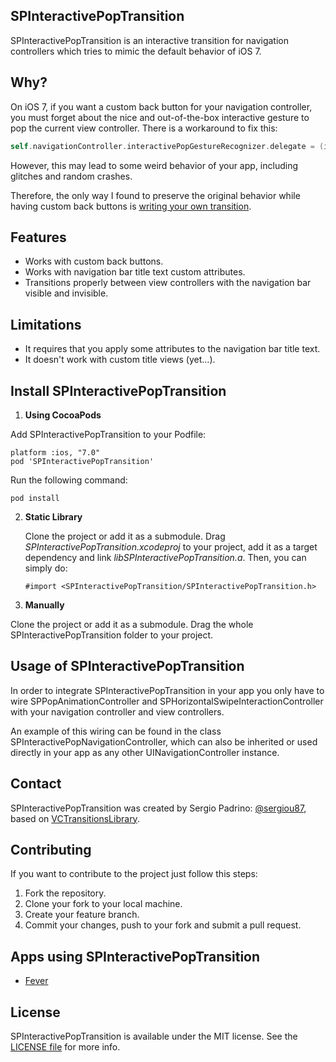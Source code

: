 ## SPInteractivePopTransition

SPInteractivePopTransition is an interactive transition for navigation controllers which tries to mimic the default behavior of iOS 7.

## Why?

On iOS 7, if you want a custom back button for your navigation controller, you must forget about the nice and out-of-the-box interactive gesture to pop the current view controller. There is a workaround to fix this:

```objective-c
self.navigationController.interactivePopGestureRecognizer.delegate = (id<UIGestureRecognizerDelegate>)self;
```

However, this may lead to some weird behavior of your app, including glitches and random crashes.

Therefore, the only way I found to preserve the original behavior while having custom back buttons is [writing your own transition](http://www.objc.io/issue-5/view-controller-transitions.html).

## Features

- Works with custom back buttons.
- Works with navigation bar title text custom attributes.
- Transitions properly between view controllers with the navigation bar visible and invisible.

## Limitations

- It requires that you apply some attributes to the navigation bar title text.
- It doesn't work with custom title views (yet…).

## Install SPInteractivePopTransition

1. **Using CocoaPods**

  Add SPInteractivePopTransition to your Podfile:

  ```
  platform :ios, "7.0"
  pod 'SPInteractivePopTransition'
  ```

  Run the following command:

  ```
  pod install
  ```

2. **Static Library**

    Clone the project or add it as a submodule. Drag *SPInteractivePopTransition.xcodeproj* to your project, add it as a target dependency and link *libSPInteractivePopTransition.a*.
    Then, you can simply do:

    ```
    #import <SPInteractivePopTransition/SPInteractivePopTransition.h>
    ```

3. **Manually**

  Clone the project or add it as a submodule. Drag the whole SPInteractivePopTransition folder to your project.

## Usage of SPInteractivePopTransition

In order to integrate SPInteractivePopTransition in your app you only have to wire SPPopAnimationController and SPHorizontalSwipeInteractionController with your navigation controller and view controllers.

An example of this wiring can be found in the class SPInteractivePopNavigationController, which can also be inherited or used directly in your app as any other UINavigationController instance.

## Contact

SPInteractivePopTransition was created by Sergio Padrino: [@sergiou87](https://twitter.com/sergiou87), based on [VCTransitionsLibrary](https://github.com/ColinEberhardt/VCTransitionsLibrary).

## Contributing

If you want to contribute to the project just follow this steps:

1. Fork the repository.
2. Clone your fork to your local machine.
3. Create your feature branch.
4. Commit your changes, push to your fork and submit a pull request.

## Apps using SPInteractivePopTransition

* [Fever](https://itunes.apple.com/us/app/fever-event-discovery-app/id497702817?mt=8)

## License

SPInteractivePopTransition is available under the MIT license. See the [LICENSE file](https://github.com/sergiou87/SPInteractivePopTransition/blob/master/LICENSE) for more info.

